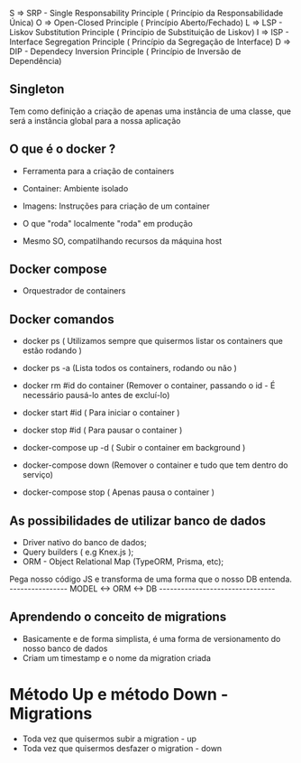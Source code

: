 S => SRP - Single Responsability Principle ( Princípio da Responsabilidade Única)
O => Open-Closed Principle ( Princípio Aberto/Fechado)
L => LSP - Liskov Substitution Principle ( Princípio de Substituição de Liskov)
I => ISP - Interface Segregation Principle ( Princípio da Segregação de Interface)
D => DIP - Dependecy Inversion Principle ( Princípio de Inversão de Dependência)

## Singleton

Tem como definição a criação de apenas uma instância
de uma classe, que será a instância global para a nossa aplicação

## O que é o docker ?

- Ferramenta para a criação de containers

- Container: Ambiente isolado

- Imagens: Instruções para criação de um container

- O que "roda" localmente "roda" em produção

- Mesmo SO, compatilhando recursos da máquina host

## Docker compose

- Orquestrador de containers

## Docker comandos

- docker ps ( Utilizamos sempre que quisermos listar os containers que estão rodando )
- docker ps -a (Lista todos os containers, rodando ou não )
- docker rm #id do container (Remover o container, passando o id - É necessário pausá-lo antes de excluí-lo)
- docker start #id ( Para iniciar o container )
- docker stop #id ( Para pausar o container )

- docker-compose up -d ( Subir o container em background )
- docker-compose down (Remover o container e tudo que tem dentro do serviço)
- docker-compose stop ( Apenas pausa o container )

## As possibilidades de utilizar banco de dados

- Driver nativo do banco de dados;
- Query builders ( e.g Knex.js );
- ORM - Object Relational Map (TypeORM, Prisma, etc);

Pega nosso código JS e transforma de uma forma que o nosso DB entenda.
---------------- MODEL <-> ORM <-> DB --------------------------------

## Aprendendo o conceito de migrations

- Basicamente e de forma simplista, é uma forma de versionamento do nosso banco de dados
- Criam um timestamp e o nome da migration criada

# Método Up e método Down - Migrations

- Toda vez que quisermos subir a migration - up
- Toda vez que quisermos desfazer o migration - down
